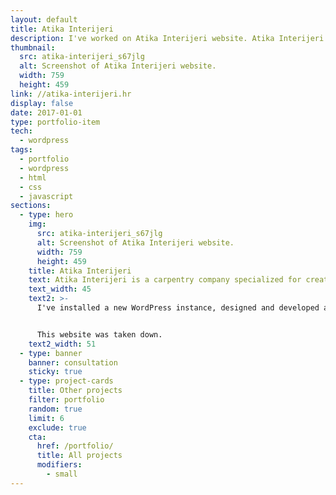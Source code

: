 ```yaml
---
layout: default
title: Atika Interijeri
description: I've worked on Atika Interijeri website. Atika Interijeri is a carpentry company specialized in creating different kinds of custom furniture.
thumbnail:
  src: atika-interijeri_s67jlg
  alt: Screenshot of Atika Interijeri website.
  width: 759
  height: 459
link: //atika-interijeri.hr
display: false
date: 2017-01-01
type: portfolio-item
tech:
  - wordpress
tags:
  - portfolio
  - wordpress
  - html
  - css
  - javascript
sections:
  - type: hero
    img:
      src: atika-interijeri_s67jlg
      alt: Screenshot of Atika Interijeri website.
      width: 759
      height: 459
    title: Atika Interijeri
    text: Atika Interijeri is a carpentry company specialized for creating all kinds of custom furniture.
    text_width: 45
    text2: >-
      I've installed a new WordPress instance, designed and developed a new WordPress theme from scratch, hosted the website on DigitalOcean, and used Cloudflare to improve the security and performance.


      This website was taken down.
    text2_width: 51
  - type: banner
    banner: consultation
    sticky: true
  - type: project-cards
    title: Other projects
    filter: portfolio
    random: true
    limit: 6
    exclude: true
    cta:
      href: /portfolio/
      title: All projects
      modifiers:
        - small
---
```

